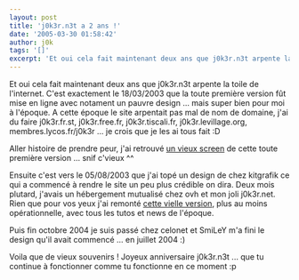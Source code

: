 ```yaml
---
layout: post
title: 'j0k3r.n3t a 2 ans !'
date: '2005-03-30 01:58:42'
author: j0k
tags: '[]'
excerpt: 'Et oui cela fait maintenant deux ans que j0k3r.n3t arpente la toile de l''internet.   C''est exactement le 18/03/2003 que la toute première version fût mise en ligne avec notament un pauvre design ... mais super bien pour moi à l''époque. A cette époque le site arpentait pas mal de nom de domaine, j''ai du faire j0k3r.fr.st, j0k3r.free.fr, j0k3r.tiscali.fr,      ...'
---
```


Et oui cela fait maintenant deux ans que j0k3r.n3t arpente la toile de l'internet.   C'est exactement le 18/03/2003 que la toute première version fût mise en ligne avec notament un pauvre design ... mais super bien pour moi à l'époque. A cette époque le site arpentait pas mal de nom de domaine, j'ai du faire j0k3r.fr.st, j0k3r.free.fr, j0k3r.tiscali.fr, j0k3r.levillage.org, membres.lycos.fr/j0k3r ... je crois que je les ai tous fait :D

Aller histoire de prendre peur, j'ai retrouvé [un vieux screen](http://v1.j0k3r.net/img/ancien.jpg) de cette toute première version ... snif c'vieux ^^

Ensuite c'est vers le 05/08/2003 que j'ai topé un design de chez kitgrafik ce qui a commencé à rendre le site un peu plus crédible on dira. Deux mois plutard, j'avais un hébergement mutualisé chez ovh et mon joli j0k3r.net.   Rien que pour vos yeux j'ai remonté [cette vielle version](http://v1.j0k3r.net/), plus au moins opérationnelle, avec tous les tutos et news de l'époque.

Puis fin octobre 2004 je suis passé chez celonet et SmiLeY m'a fini le design qu'il avait commencé ... en juillet 2004 :)

Voila que de vieux souvenirs !   Joyeux anniversaire j0k3r.n3t ... que tu continue à fonctionner comme tu fonctionne en ce moment :p
